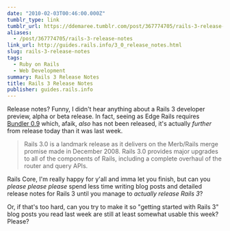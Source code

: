 ```yaml
---
date: "2010-02-03T00:46:00.000Z"
tumblr_type: link
tumblr_url: https://ddemaree.tumblr.com/post/367774705/rails-3-release-notes
aliases:
  - /post/367774705/rails-3-release-notes
link_url: http://guides.rails.info/3_0_release_notes.html
slug: rails-3-release-notes
tags:
  - Ruby on Rails
  - Web Development
summary: Rails 3 Release Notes
title: Rails 3 Release Notes
publisher: guides.rails.info
---
```


Release notes? Funny, I didn't hear anything about a Rails 3 developer preview, alpha or beta release. In fact, seeing as Edge Rails requires [Bundler 0.9](http://github.com/carlhuda/bundler) which, afaik, _also_ has not been released, it's actually _further_ from release today than it was last week.

> Rails 3.0 is a landmark release as it delivers on the Merb/Rails merge promise made in December 2008. Rails 3.0 provides major upgrades to all of the components of Rails, including a complete overhaul of the router and query APIs.

Rails Core, I'm really happy for y'all and imma let you finish, but can you _please please please_ spend less time writing blog posts and detailed release notes for Rails 3 until you manage to _actually release Rails 3_?

Or, if that's too hard, can you try to make it so "getting started with Rails 3" blog posts you read last week are still at least somewhat usable this week? Please?
